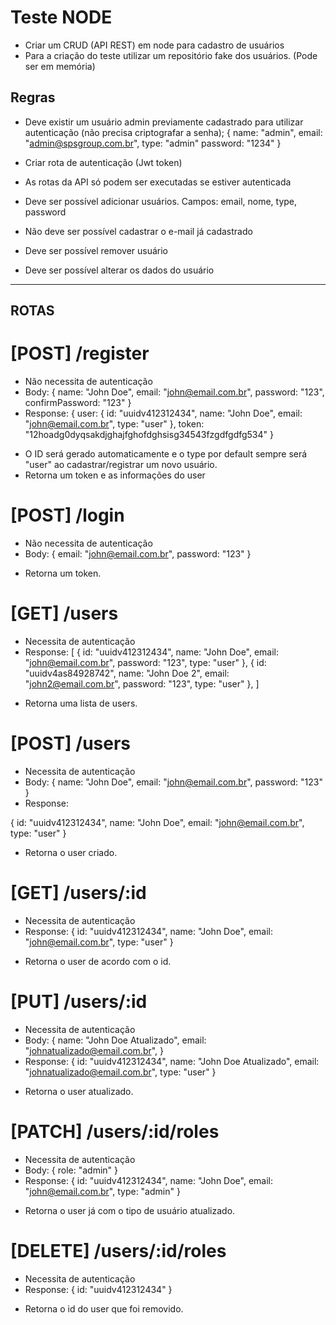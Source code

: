 # Teste NODE

- Criar um CRUD (API REST) em node para cadastro de usuários
- Para a criação do teste utilizar um repositório fake dos usuários. (Pode ser em memória)

## Regras

- Deve existir um usuário admin previamente cadastrado para utilizar autenticação (não precisa criptografar a senha);
  {
    name: "admin",
    email: "admin@spsgroup.com.br",
    type: "admin"
    password: "1234"
  }

- Criar rota de autenticação (Jwt token)
- As rotas da API só podem ser executadas se estiver autenticada
- Deve ser possível adicionar usuários. Campos: email, nome, type, password
- Não deve ser possível cadastrar o e-mail já cadastrado
- Deve ser possível remover usuário
- Deve ser possível alterar os dados do usuário

----------------------------------
ROTAS
----------------------------------
# [POST] /register
-  Não necessita de autenticação
-  Body:
  {
    name: "John Doe",
    email: "john@email.com.br",
    password: "123",
    confirmPassword: "123"
  }
-  Response:
{
   user: {
    id: "uuidv412312434",
    name: "John Doe",
    email: "john@email.com.br",
    type: "user"
  },
  token: "12hoadg0dyqsakdjghajfghofdghsisg34543fzgdfgdfg534"
}
* O ID será gerado automaticamente e o type por default sempre será "user" ao cadastrar/registrar um novo usuário.
* Retorna um token e as informações do user


# [POST] /login
-  Não necessita de autenticação
-  Body:
  {
    email: "john@email.com.br",
    password: "123"
  }
* Retorna um token.


# [GET] /users
-  Necessita de autenticação
-  Response:
  [
   {
      id: "uuidv412312434",
      name: "John Doe",
      email: "john@email.com.br",
      password: "123",
      type: "user"
    },
    {
      id: "uuidv4as84928742",
      name: "John Doe 2",
      email: "john2@email.com.br",
      password: "123",
      type: "user"
    },
  ]
* Retorna uma lista de users.


# [POST] /users
-  Necessita de autenticação
-  Body:
  {
    name: "John Doe",
    email: "john@email.com.br",
    password: "123"
  }
-  Response:

 {
    id: "uuidv412312434",
    name: "John Doe",
    email: "john@email.com.br",
    type: "user"
  }
* Retorna o user criado.


# [GET] /users/:id
-  Necessita de autenticação
-  Response:
 {
    id: "uuidv412312434",
    name: "John Doe",
    email: "john@email.com.br",
    type: "user"
  }
* Retorna o user de acordo com o id.



# [PUT] /users/:id
-  Necessita de autenticação
-  Body:
  {
    name: "John Doe Atualizado",
    email: "johnatualizado@email.com.br",
  }
-  Response:
 {
    id: "uuidv412312434",
    name: "John Doe Atualizado",
    email: "johnatualizado@email.com.br",
    type: "user"
  }
* Retorna o user atualizado.



# [PATCH] /users/:id/roles
-  Necessita de autenticação
-  Body:
  {
    role: "admin"
  }
-  Response:
 {
    id: "uuidv412312434",
    name: "John Doe",
    email: "john@email.com.br",
    type: "admin"
  }
* Retorna o user já com o tipo de usuário atualizado.



# [DELETE] /users/:id/roles
-  Necessita de autenticação
-  Response:
 {
    id: "uuidv412312434"
  }
* Retorna o id do user que foi removido.
